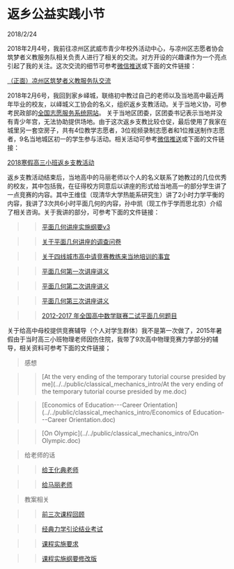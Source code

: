# 返乡公益实践小节
2018/2/24

2018年2月4号，我前往凉州区武威市青少年校外活动中心，与凉州区志愿者协会筑梦者义教服务队相关负责人进行了相关的交流。对方开设的兴趣课作为一个亮点引起了我的关注。这次交流的细节可参考[微信推送](https://mp.weixin.qq.com/s/6DWJqTAsOY_SAryrwF-QAg)或下面的文件链接：

[（正面）凉州区筑梦者义教服务队交流](（正面）凉州区筑梦者义教服务队交流.docx)

2018年2月6号，我回到家乡峄城，联络初中教过自己的老师以及当地高中最近两年毕业的校友，以峄城义工协会的名义，组织返乡支教活动。关于当地义协，可参考民政部的[全国志愿服务系统网站](http://sd.chinavolunteer.cn/app/org/view.php?id=83878329)。
关于当地区团委，区团委书记表示当地并没有青少年宫，无法协助提供场地。由于这次返乡支教比较仓促，最后使用了我家在城里另一套空房子，共有4位教学志愿者，3位视频录制志愿者和1位推送制作志愿者，9名当地城区初一的学生参与活动。相关活动可参考[微信推送](https://mp.weixin.qq.com/s/4gIzz5SY0C5cfXyPrW26Bg)或下面的文件链接：

[2018寒假高三小班返乡支教活动]((内部)2018寒假高三小班返乡支教活动v9.docx)

返乡支教活动结束后，当地高中的马丽老师以个人的名义联系了她教过的几位优秀的校友，其中包括我，在征得校方同意后以讲座的形式给当地高一的部分学生讲了一点竞赛的内容。其中王维佳（现清华大学热能系研究生）讲了2小时力学平衡的内容，我讲了3次共6小时平面几何的内容，孙中凯（现工作于学而思北京）介绍了相关咨询。关于我讲的部分，可参考下面的文件链接：

> 

> > [平面几何讲座实施纲要v3](平面几何讲座实施纲要v3.docx)

> > [关于平面几何讲座的调查问卷](关于平面几何讲座的调查问卷.docx)

> > [关于四线城市高中请竞赛教练来当地培训的事宜](关于四线城市高中请竞赛教练来当地培训的事宜.docx)

> > [平面几何第一次讲座讲义](http://media.leidenschaft.cn/doc/first.pdf)

> > [平面几何第二次讲座讲义](http://media.leidenschaft.cn/doc/second_v2.pdf)

> > [平面几何第三次讲座讲义](http://media.leidenschaft.cn/doc/third.pdf)

> > [2012-2017 年全国高中数学联赛二试平面几何题目](http://media.leidenschaft.cn/doc/1217P.pdf)

关于给高中母校提供竞赛辅导（个人对学生群体）我不是第一次做了，2015年暑假由于当时高三小班物理老师因伤住院，我带了9次高中物理竞赛力学部分的辅导，相关资料可参考下面的文件链接；

> 感想

> > [At the very ending of the temporary tutorial course presided by me](../../public/classical_mechanics_intro/At the very ending of the temporary tutorial course presided by me.doc)

> > [Economics of Education---Career Orientation](../../public/classical_mechanics_intro/Economics of Education---Career Orientation.doc)

> > [On Olympic](../../public/classical_mechanics_intro/On Olympic.doc)


> 给老师的话

> > [给王化典老师](../../public/classical_mechanics_intro/致王化典尊师.doc)

> > [给马丽老师](../../public/classical_mechanics_intro/致马莉尊师.doc)

> 教案相关

> > [前三次课程回顾](../../public/classical_mechanics_intro/前三次课程回顾.doc)

> > [经典力学引论结业考试](../../public/classical_mechanics_intro/经典力学引论结业考试.doc)

> > [课程实施要求](../../public/classical_mechanics_intro/课程实施要求.doc)

> > [课程实施纲要修改版](../../public/classical_mechanics_intro/课程实施纲要修改版.doc)



